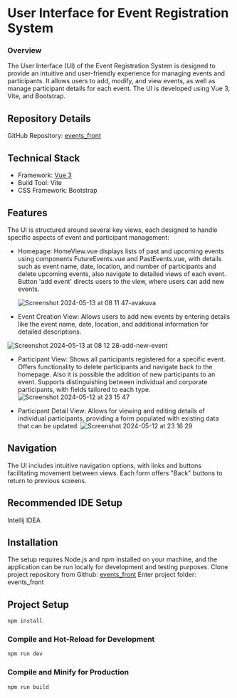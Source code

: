 # User Interface for Event Registration System

### Overview

The User Interface (UI) of the Event Registration System is designed to provide an intuitive and user-friendly experience for managing events and participants. It allows users to add, modify, and view events, as well as manage participant details for each event. The UI is developed using Vue 3, Vite, and Bootstrap.




## Repository Details

GitHub Repository: [events_front](https://github.com/5OO/events_front.git)


## Technical Stack

* Framework: [Vue 3](https://vuejs.org/)
* Build Tool: Vite  
* CSS Framework: Bootstrap 

## Features

 The UI is structured around several key views, each designed to handle specific aspects of event and participant management:

* Homepage: HomeView.vue displays lists of past and upcoming events using components FutureEvents.vue and PastEvents.vue,  with details such as event name, date, location, and number of participants and delete upcoming events, also navigate to detailed views of each event.
  Button 'add event' directs users to the view, where users can add new events.

  ![Screenshot 2024-05-13 at 08 11 47-avakuva](https://github.com/5OO/events_front/assets/27925052/b5f17235-f5e7-46c0-8f9a-330a8ade7759)

* Event Creation View: Allows users to add new events by entering details like the event name, date, location, and additional information for detailed descriptions.
  
![Screenshot 2024-05-13 at 08 12 28-add-new-event](https://github.com/5OO/events_front/assets/27925052/9a9f91d4-6e14-4a91-9dd5-660b1be7b154)

  
*  Participant View: Shows all participants registered for a specific event. Offers functionality to delete participants and navigate back to the homepage. Also it is possible the addition of new participants to an event. Supports distinguishing between individual and corporate participants, with fields tailored to each type.
  ![Screenshot 2024-05-12 at 23 15 47](https://github.com/5OO/events_front/assets/27925052/3a9b1e52-9d78-4385-aeb9-cfccf09dff94)

* Participant Detail View: Allows for viewing and editing details of individual participants, providing a form populated with existing data that can be updated.
![Screenshot 2024-05-12 at 23 16 29](https://github.com/5OO/events_front/assets/27925052/1fd3c005-3924-4d9a-b7ae-1f81c4861733)

## Navigation
The UI includes intuitive navigation options, with links and buttons facilitating movement between views. Each form offers "Back" buttons to return to previous screens.


## Recommended IDE Setup

Intellij IDEA

## Installation

The setup requires Node.js and npm installed on your machine, and the application can be run locally for development and testing purposes.
Clone project repository from Github: [events_front](https://github.com/5OO/events_front.git)
Enter project folder: events_front
## Project Setup

```sh
npm install
```

### Compile and Hot-Reload for Development

```sh
npm run dev
```

### Compile and Minify for Production

```sh
npm run build
```
 
